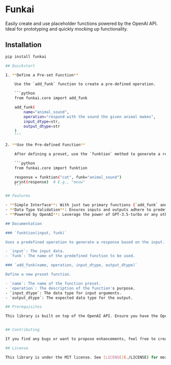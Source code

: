 # Funkai

Easily create and use placeholder functions powered by the OpenAI API. Ideal for prototyping and quickly mocking up functionality.

## Installation

```bash
pip install funkai

## Quickstart

1. **Define a Pre-set Function**

    Use the `add_funk` function to create a pre-defined operation. 

    ```python
    from funkai.core import add_funk

    add_funk(
        name="animal_sound",
        operation="respond with the sound the given animal makes",
        input_dtype=str,
        output_dtype=str
    )
    ```

2. **Use the Pre-defined Function**

    After defining a preset, use the `funktion` method to generate a response.

    ```python
    from funkai.core import funktion

    response = funktion("cat", funk="animal_sound")
    print(response)  # E.g., "meow"
    ```

## Features

- **Simple Interface**: With just two primary functions (`add_funk` and `funktion`), the library is easy to use and understand.
- **Data Type Validation**: Ensures inputs and outputs adhere to predefined data types.
- **Powered by OpenAI**: Leverage the power of GPT-3.5-turbo or any other model from OpenAI's offerings.

## Documentation

### `funktion(input, funk)`

Uses a predefined operation to generate a response based on the input.

- `input`: The input data.
- `funk`: The name of the predefined function to be used.

### `add_funk(name, operation, input_dtype, output_dtype)`

Define a new preset function.

- `name`: The name of the function preset.
- `operation`: The description of the function's purpose.
- `input_dtype`: The data type for input arguments.
- `output_dtype`: The expected data type for the output.

## Prerequisites

This library is built on top of the OpenAI API. Ensure you have the OpenAI Python client installed and configured.


## Contributing

If you find any bugs or want to propose enhancements, feel free to create issues and pull requests on [GitHub](https://github.com/ciaraadkins/funkai).

## License

This library is under the MIT license. See [LICENSE](./LICENSE) for more details.


